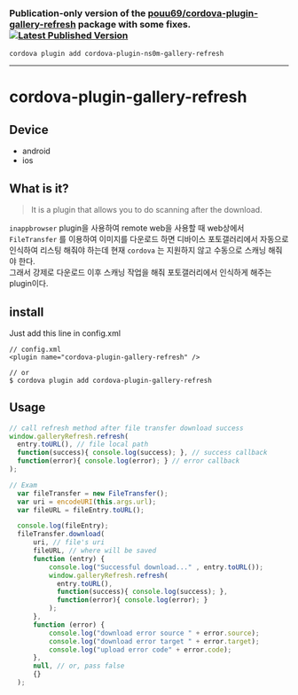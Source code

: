 ### Publication-only version of the [pouu69/cordova-plugin-gallery-refresh](https://github.com/pouu69/cordova-plugin-gallery-refresh) package with some fixes. [![Latest Published Version](https://img.shields.io/npm/v/cordova-plugin-ns0m-gallery-refresh)](https://www.npmjs.com/package/cordova-plugin-ns0m-gallery-refresh)
``` 
cordova plugin add cordova-plugin-ns0m-gallery-refresh
``` 
 
--- 

# cordova-plugin-gallery-refresh
## Device
- android
- ios

## What is it?
> It is a plugin that allows you to do scanning after the download.

`inappbrowser` plugin을 사용하여 remote web을 사용할 때 web상에서 `FileTransfer` 를 이용하여 이미지를 다운로드 하면 디바이스 포토갤러리에서 자동으로 인식하여 리스팅 해줘야 하는데 현재 `cordova` 는 지원하지 않고 수동으로 스캐닝 해줘야 한다.  
그래서 강제로 다운로드 이후 스캐닝 작업을 해줘 포토갤러리에서 인식하게 해주는 plugin이다.

## install
Just add this line in config.xml
````
// config.xml
<plugin name="cordova-plugin-gallery-refresh" />

// or
$ cordova plugin add cordova-plugin-gallery-refresh
````

## Usage
```` javascript
// call refresh method after file transfer download success
window.galleryRefresh.refresh(
  entry.toURL(), // file local path
  function(success){ console.log(success); }, // success callback
  function(error){ console.log(error); } // error callback
);
````

```` javascript
// Exam
  var fileTransfer = new FileTransfer();
  var uri = encodeURI(this.args.url);
  var fileURL = fileEntry.toURL();

  console.log(fileEntry);
  fileTransfer.download(
      uri, // file's uri
      fileURL, // where will be saved
      function (entry) {
          console.log("Successful download..." , entry.toURL());
          window.galleryRefresh.refresh(
            entry.toURL(),
            function(success){ console.log(success); },
            function(error){ console.log(error); }
          );
      },
      function (error) {
          console.log("download error source " + error.source);
          console.log("download error target " + error.target);
          console.log("upload error code" + error.code);
      },
      null, // or, pass false
      {}
  );
````
